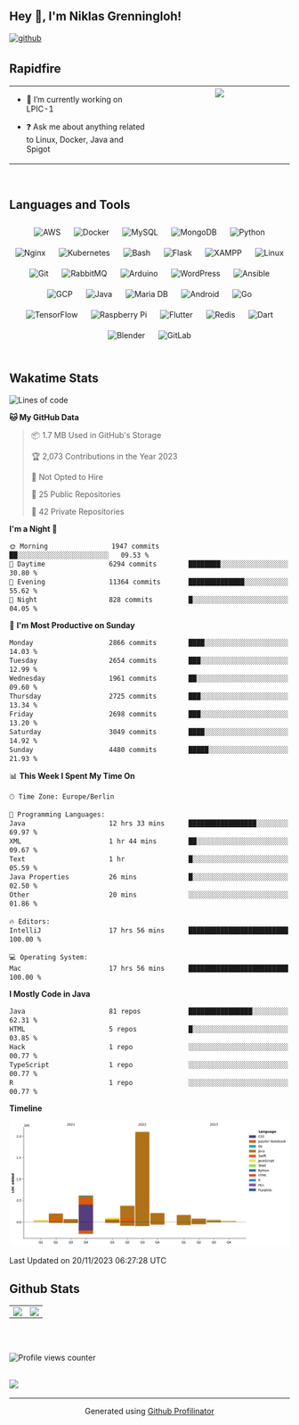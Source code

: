 ## Hey 👋, I'm Niklas Grenningloh!  
  

<a href="https://github.com/base2code" target="_blank">
<img src=https://img.shields.io/badge/github-%2324292e.svg?&style=for-the-badge&logo=github&logoColor=white alt=github style="margin-bottom: 5px;" />
</a>  
  

<br/>  


## Rapidfire  
<table><tr><td valign="top" width="50%">

- 🌱 I’m currently working on LPIC-1
  

- ❓ Ask me about anything related to Linux, Docker, Java and Spigot  


</td><td valign="top" width="50%">

<div align="center">
<img src="https://rishavanand.github.io/static/images/greetings.gif" align="center" style="width: 100%" />
</div>  


</td></tr></table>  

<br/>  


## Languages and Tools  
<div align="center">  
<img style="margin: 10px" src="https://profilinator.rishav.dev/skills-assets/amazonwebservices-original-wordmark.svg" alt="AWS" height="25" />  
<img style="margin: 10px" src="https://profilinator.rishav.dev/skills-assets/docker-original-wordmark.svg" alt="Docker" height="25" />  
<img style="margin: 10px" src="https://profilinator.rishav.dev/skills-assets/mysql-original-wordmark.svg" alt="MySQL" height="25" />  
<img style="margin: 10px" src="https://profilinator.rishav.dev/skills-assets/mongodb-original-wordmark.svg" alt="MongoDB" height="25" />  
<img style="margin: 10px" src="https://profilinator.rishav.dev/skills-assets/python-original.svg" alt="Python" height="25" />  
<img style="margin: 10px" src="https://profilinator.rishav.dev/skills-assets/nginx-original.svg" alt="Nginx" height="25" />  
<img style="margin: 10px" src="https://profilinator.rishav.dev/skills-assets/kubernetes-icon.svg" alt="Kubernetes" height="25" />  
<img style="margin: 10px" src="https://profilinator.rishav.dev/skills-assets/gnu_bash-icon.svg" alt="Bash" height="25" />  
<img style="margin: 10px" src="https://profilinator.rishav.dev/skills-assets/flask.png" alt="Flask" height="25" />  
<img style="margin: 10px" src="https://profilinator.rishav.dev/skills-assets/xampp.png" alt="XAMPP" height="25" />  
<img style="margin: 10px" src="https://profilinator.rishav.dev/skills-assets/linux-original.svg" alt="Linux" height="25" />  
<img style="margin: 10px" src="https://profilinator.rishav.dev/skills-assets/git-scm-icon.svg" alt="Git" height="25" />  
<img style="margin: 10px" src="https://profilinator.rishav.dev/skills-assets/rabbitmq-icon.svg" alt="RabbitMQ" height="25" />  
<img style="margin: 10px" src="https://profilinator.rishav.dev/skills-assets/arduino.png" alt="Arduino" height="25" />  
<img style="margin: 10px" src="https://profilinator.rishav.dev/skills-assets/wordpress.png" alt="WordPress" height="25" />  
<img style="margin: 10px" src="https://profilinator.rishav.dev/skills-assets/ansible.png" alt="Ansible" height="25" />  
<img style="margin: 10px" src="https://profilinator.rishav.dev/skills-assets/google_cloud-icon.svg" alt="GCP" height="25" />  
<img style="margin: 10px" src="https://profilinator.rishav.dev/skills-assets/java-original-wordmark.svg" alt="Java" height="25" />  
<img style="margin: 10px" src="https://profilinator.rishav.dev/skills-assets/mariadb.png" alt="Maria DB" height="25" />  
<img style="margin: 10px" src="https://profilinator.rishav.dev/skills-assets/android-original-wordmark.svg" alt="Android" height="25" />  
<img style="margin: 10px" src="https://profilinator.rishav.dev/skills-assets/go-original.svg" alt="Go" height="25" />  
<img style="margin: 10px" src="https://profilinator.rishav.dev/skills-assets/tensorflow-icon.svg" alt="TensorFlow" height="25" />  
<img style="margin: 10px" src="https://profilinator.rishav.dev/skills-assets/raspberrypi.png" alt="Raspberry Pi" height="25" />  
<img style="margin: 10px" src="https://profilinator.rishav.dev/skills-assets/flutterio-icon.svg" alt="Flutter" height="25" />  
<img style="margin: 10px" src="https://profilinator.rishav.dev/skills-assets/redis-original-wordmark.svg" alt="Redis" height="25" />  
<img style="margin: 10px" src="https://profilinator.rishav.dev/skills-assets/dartlang-icon.svg" alt="Dart" height="25" />  
<img style="margin: 10px" src="https://profilinator.rishav.dev/skills-assets/blender_community_badge_white.svg" alt="Blender" height="25" />  
<img style="margin: 10px" src="https://profilinator.rishav.dev/skills-assets/gitlab.svg" alt="GitLab" height="25" />  
</div>  

<br/>  

## Wakatime Stats

<!--START_SECTION:waka-->
![Lines of code](https://img.shields.io/badge/From%20Hello%20World%20I%27ve%20Written-4.0%20million%20lines%20of%20code-blue)

**🐱 My GitHub Data** 

> 📦 1.7 MB Used in GitHub's Storage 
 > 
> 🏆 2,073 Contributions in the Year 2023
 > 
> 🚫 Not Opted to Hire
 > 
> 📜 25 Public Repositories 
 > 
> 🔑 42 Private Repositories 
 > 
**I'm a Night 🦉** 

```text
🌞 Morning                1947 commits        ██░░░░░░░░░░░░░░░░░░░░░░░   09.53 % 
🌆 Daytime                6294 commits        ████████░░░░░░░░░░░░░░░░░   30.80 % 
🌃 Evening                11364 commits       ██████████████░░░░░░░░░░░   55.62 % 
🌙 Night                  828 commits         █░░░░░░░░░░░░░░░░░░░░░░░░   04.05 % 
```
📅 **I'm Most Productive on Sunday** 

```text
Monday                   2866 commits        ████░░░░░░░░░░░░░░░░░░░░░   14.03 % 
Tuesday                  2654 commits        ███░░░░░░░░░░░░░░░░░░░░░░   12.99 % 
Wednesday                1961 commits        ██░░░░░░░░░░░░░░░░░░░░░░░   09.60 % 
Thursday                 2725 commits        ███░░░░░░░░░░░░░░░░░░░░░░   13.34 % 
Friday                   2698 commits        ███░░░░░░░░░░░░░░░░░░░░░░   13.20 % 
Saturday                 3049 commits        ████░░░░░░░░░░░░░░░░░░░░░   14.92 % 
Sunday                   4480 commits        █████░░░░░░░░░░░░░░░░░░░░   21.93 % 
```


📊 **This Week I Spent My Time On** 

```text
🕑︎ Time Zone: Europe/Berlin

💬 Programming Languages: 
Java                     12 hrs 33 mins      █████████████████░░░░░░░░   69.97 % 
XML                      1 hr 44 mins        ██░░░░░░░░░░░░░░░░░░░░░░░   09.67 % 
Text                     1 hr                █░░░░░░░░░░░░░░░░░░░░░░░░   05.59 % 
Java Properties          26 mins             █░░░░░░░░░░░░░░░░░░░░░░░░   02.50 % 
Other                    20 mins             ░░░░░░░░░░░░░░░░░░░░░░░░░   01.86 % 

🔥 Editors: 
IntelliJ                 17 hrs 56 mins      █████████████████████████   100.00 % 

💻 Operating System: 
Mac                      17 hrs 56 mins      █████████████████████████   100.00 % 
```

**I Mostly Code in Java** 

```text
Java                     81 repos            ████████████████░░░░░░░░░   62.31 % 
HTML                     5 repos             █░░░░░░░░░░░░░░░░░░░░░░░░   03.85 % 
Hack                     1 repo              ░░░░░░░░░░░░░░░░░░░░░░░░░   00.77 % 
TypeScript               1 repo              ░░░░░░░░░░░░░░░░░░░░░░░░░   00.77 % 
R                        1 repo              ░░░░░░░░░░░░░░░░░░░░░░░░░   00.77 % 
```



**Timeline**

![Lines of Code chart](https://raw.githubusercontent.com/base2code/base2code/main/assets/bar_graph.png)


 Last Updated on 20/11/2023 06:27:28 UTC
<!--END_SECTION:waka-->


## Github Stats  
<table><tr><td valign="top" width="50%">

<img src="https://github-readme-stats.vercel.app/api?username=base2code&show_icons=true&count_private=true&hide_border=true" align="left" style="width: 100%" />

</td><td valign="top" width="50%">

<img src="https://github-readme-stats.vercel.app/api/top-langs/?username=base2code&hide_border=true&layout=compact" align="left" style="width: 100%" />

</td></tr></table>  

<br/>  

  

<br/>  

![Profile views counter](https://komarev.com/ghpvc/?username=base2code&&style=flat-square)  
  

<br/>  

<div>
            <a href="https://paypal.me/niklasgrenningloh" target="_blank" style="display: inline-block;">
                <img
                    src="https://img.shields.io/badge/Donate-PayPal-blue.svg?style=flat-square" 
                    align="left"
                />
            </a>
<br />

----
<div align="center">Generated using <a href="https://profilinator.rishav.dev/" target="_blank">Github Profilinator</a></div>
